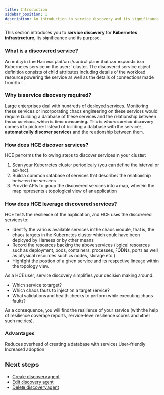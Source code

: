 ```yaml
---
title: Introduction
sidebar_position: 1
description: An introduction to service discovery and its significance
---
```


This section introduces you to **service discovery** for **Kubernetes infrastructure**, its significance and its purpose.

### What is a discovered service?
An entity in the Harness platform/control plane that corresponds to a Kubernetes service on the users' cluster. The discovered service object definition consists of child attributes including details of the workload resource powering the service as well as the details of connections made from/to it.

### Why is service disocvery required?

Large enterprises deal with hundreds of deployed services. Monitoring these services or incorporating chaos engineering on these services would require building a database of these services and the relationship between these services, which is time consuming. This is where service discovery comes into picture: Instead of building a database with the services, **automatically discover services** and the relationship between them.

### How does HCE discover services?
HCE performs the following steps to discover services in your cluster:
1. Scan your Kubernetes cluster periodically (you can define the interval or ad-hoc).
2. Build a common database of services that describes the relationship between the services.
3. Provide APIs to group the discovered services into a map, wherein the map represents a topological view of an application.

### How does HCE leverage discovered services?
HCE tests the resilience of the application, and HCE uses the discovered services to:

- Identify the various available services in the chaos module, that is, the chaos targets in the Kubernetes cluster which could have been deployed by Harness or by other means.
- Record the resources backing the above services (logical resources such as deployment, pods, containers, processes, FQDNs, ports as well as physical resources such as nodes, storage etc.)
- Highlight the position of a given service and its respective lineage within the topology view.

As a HCE user, service discovery simplifies your decision making around:

- Which service to target?
- Which chaos faults to inject on a target service?
- What validations and health checks to perform while executing chaos faults?

As a consequence, you will find the resilience of your service (with the help of resilience coverage reports, service-level resilience scores and other such metrics).


### Advantages
Reduces overhead of creating a database with services
User-friendly
Increased adoption



## Next steps

- [Create discovery agent](/docs/chaos-engineering/features/service-discovery/service-discovery-usage#customize-discovery-agent)
- [Edit discovery agent](/docs/chaos-engineering/features/service-discovery/service-discovery-usage#edit-discovery-agent)
- [Delete discovery agent](/docs/chaos-engineering/features/service-discovery/service-discovery-usage#delete-discovery-agent)